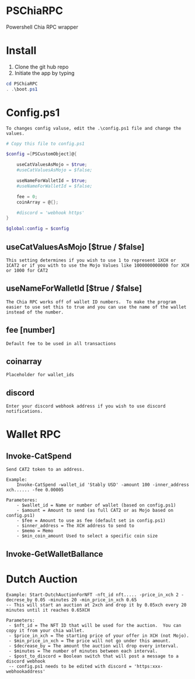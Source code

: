 # PSChiaRPC
 Powershell Chia RPC wrapper

# Install
1. Clone the git hub repo
2. Initiate the app by typing 

```powershell
cd PSChiaRPC
. .\boot.ps1
```

# Config.ps1
    To changes config valuse, edit the .\config.ps1 file and change the values.
```powershell
# Copy this file to config.ps1

$config =[PSCustomObject]@{

    useCatValuesAsMojo = $true;
    #useCatValuesAsMojo = $false;

    useNameForWalletId = $true;
    #useNameForWalletId = $false;

    fee = 0;
    coinArray = @{};

    #discord = 'webhook https'
}

$global:config = $config

```

## useCatValuesAsMojo [$true / $false]
    This setting determines if you wish to use 1 to represent 1XCH or 1CAT2 or if you with to use the Mojo Values like 1000000000000 for XCH or 1000 for CAT2
    
## useNameForWalletId [$true / $false]
    The Chia RPC works off of wallet ID numbers.  To make the program easier to use set this to true and you can use the name of the wallet instead of the number.

## fee [number]
    Default fee to be used in all transactions

## coinarray
    Placeholder for wallet_ids

## discord
    Enter your discord webhook address if you wish to use discord notifications.

# Wallet RPC

## Invoke-CatSpend
    Send CAT2 token to an address.

    Example:
        Invoke-CatSpend -wallet_id 'Stably USD' -amount 100 -inner_address xch...... -fee 0.00005
        
    Parameteres:
        - $wallet_id = Name or number of wallet (based on config.ps1)
        - $amount = Amount to send (as full CAT2 or as Mojo based on config.ps1)
        - $fee = Amount to use as fee (default set in config.ps1)
        - $inner_address = The XCH address to send to
        - $memo = Memo
        - $min_coin_amount Used to select a specific coin size

## Invoke-GetWalletBallance







# Dutch Auction
    Example: Start-DutchAuctionForNFT -nft_id nft..... -price_in_xch 2 -decrese_by 0.05 -minutes 20 -min_price_in_xch 0.65
    -- This will start an auction at 2xch and drop it by 0.05xch every 20 minutes until it reaches 0.65XCH

    Parameters:
     - $nft_id = The NFT ID that will be used for the auction.  You can copy it from your chia wallet.
     - $price_in_xch = The starting price of your offer in XCH (not Mojo).
     - $min_price_in_xch = The price will not go under this amount.  
     - $decrease_by = The amount the auction will drop every interval.
     - $minutes = The number of minutes between each interval.
     - $post_to_discord = Boolean switch that will post a message to a discord webhook
     -- config.ps1 needs to be edited with discord = 'https:xxx-webhookaddress'